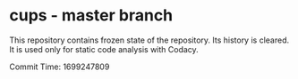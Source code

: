 # cups - master branch

This repository contains frozen state of the repository.
Its history is cleared. It is used only for static code
analysis with Codacy.

Commit Time: 1699247809